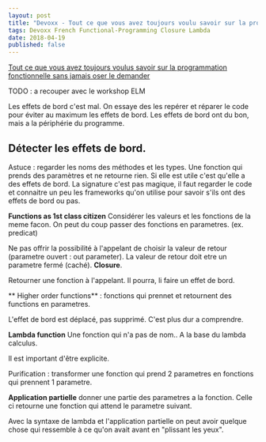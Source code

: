 ```yaml
---
layout: post
title: "Devoxx - Tout ce que vous avez toujours voulu savoir sur la programmation fonctionnelle (french)"
tags: Devoxx French Functional-Programming Closure Lambda
date: 2018-04-19
published: false
---
```


[Tout ce que vous avez toujours voulus savoir sur la programmation fonctionnelle sans jamais oser le demander](https://cfp.devoxx.fr/2018/talk/LHH-5744/_Tout_ce_que_vous_avez_toujours_voulus_savoir_sur_la_programmation_fonctionnelle_sans_jamais_oser_le_demander)

TODO : a recouper avec le workshop ELM

Les effets de bord c'est mal. On essaye des les repérer et réparer le code pour éviter au maximum les effets de bord. Les effets de bord ont du bon, mais a la périphérie du programme.

## Détecter les effets de bord.

Astuce : regarder les noms des méthodes et les types. Une fonction qui prends des paramètres et ne retourne rien. Si elle est utile c'est qu'elle a des effets de bord.
La signature c'est pas magique, il faut regarder le code et connaitre un peu les frameworks qu'on utilise pour savoir s'ils ont des effets de bord ou pas.

**Functions as 1st class citizen**
Considérer les valeurs et les fonctions de la meme facon. On peut du coup passer des fonctions en parametres. (ex. predicat)

Ne pas offrir la possibilité à l'appelant de choisir la valeur de retour (parametre ouvert : out parameter). La valeur de retour doit etre un parametre fermé (caché). **Closure**.

Retourner une fonction à l'appelant. Il pourra, li faire un effet de bord.

** Higher order functions** : fonctions qui prennet et retournent des functions en parametres.

L'effet de bord est déplacé, pas supprimé. C'est plus dur a comprendre.

**Lambda function** Une fonction qui n'a pas de nom.. A la base du lambda calculus.

Il est important d'être explicite. 

Purification : transformer une fonction qui prend 2 parametres en fonctions qui prennent 1 parametre.

**Application partielle** donner une partie des parametres a la fonction. Celle ci retourne une fonction qui attend le parametre suivant.

Avec la syntaxe de lambda et l'application partielle on peut avoir quelque chose qui ressemble à ce qu'on avait avant en "plissant les yeux".
